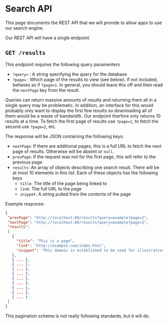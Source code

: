 # Search API

This page documents the REST API that we will provide to allow apps to use our
search engine. 

Our REST API will have a single endpoint.

## `GET /results`

This endpoint requires the following query paramenters

- `?query=` : A string specifying the query for the database
- `?page=` : Which page of the results to view (see below). If not included,
  behaves as if `?page=1`. In general, you should leave this off and then read
  the `nextPage` key from the result.

Queries can return massive amounts of results and returning them all in a single
query may be problematic. In addition, an interface for this would probably only
want to display the first few results so downloading all of them would be a
waste of bandwidth. Our endpoint therfore only returns 10 results at a time. To
fetch the first page of results use `?page=1`, to fetch the second use `?page=2`,
etc.

The response will be JSON containing the following keys:

- `nextPage`: If there are additional pages, this is a full URL to fetch the
  next page of results. Otherwise will be absent or `null`.
- `prevPage`: If the request was not for the first page, this will refer to the 
  previous page.
- `results`: An array of objects describing one search result. There will be at
  most 10 elements in this list. Each of these objects has the following keys
  - `title`: The title of the page being linked to
  - `link`: The full URL to the page
  - `snippet`: A string pulled from the contents of the page
  
Example response:

```json
{
 "prevPage": "http://localhost:80/results?query=example?page=2",
 "nextPage": "http://localhost:80/results?query=example?page=3",
 "results":
 [
   {
     "title": "This is a page",
     "link": "http://example.com/index.html",
     "snippet": "This domain is established to be used for illustrative examples"
   },
   { ... },
   { ... },
   { ... },
   { ... },
   { ... },
   { ... },
   { ... },
   { ... },
   { ... }
 ]
}
```

This pagination scheme is not really following standards, but it will do.
